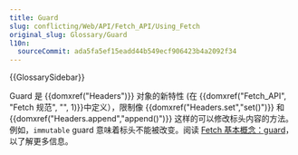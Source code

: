 ```yaml
---
title: Guard
slug: conflicting/Web/API/Fetch_API/Using_Fetch
original_slug: Glossary/Guard
l10n:
  sourceCommit: ada5fa5ef15eadd44b549ecf906423b4a2092f34
---
```


{{GlossarySidebar}}

Guard 是 {{domxref("Headers")}} 对象的新特性 (在 {{domxref("Fetch_API", "Fetch 规范", "", 1)}}中定义），限制像 {{domxref("Headers.set","set()")}} 和 {{domxref("Headers.append","append()")}} 这样的可以修改标头内容的方法。例如，`immutable` guard 意味着标头不能被改变。阅读 [Fetch 基本概念：guard](/zh-CN/docs/Web/API/Fetch_API/Basic_concepts#guard)，以了解更多信息。
